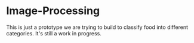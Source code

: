 # Image-Processing
This is just a prototype we are trying to build to classify food into different categories.
It's still a work in progress.
